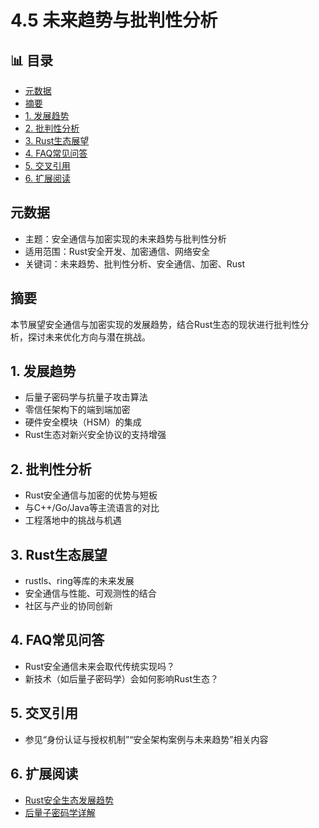 ﻿# 4.5 未来趋势与批判性分析


## 📊 目录

- [元数据](#元数据)
- [摘要](#摘要)
- [1. 发展趋势](#1-发展趋势)
- [2. 批判性分析](#2-批判性分析)
- [3. Rust生态展望](#3-rust生态展望)
- [4. FAQ常见问答](#4-faq常见问答)
- [5. 交叉引用](#5-交叉引用)
- [6. 扩展阅读](#6-扩展阅读)


## 元数据

- 主题：安全通信与加密实现的未来趋势与批判性分析
- 适用范围：Rust安全开发、加密通信、网络安全
- 关键词：未来趋势、批判性分析、安全通信、加密、Rust

## 摘要

本节展望安全通信与加密实现的发展趋势，结合Rust生态的现状进行批判性分析，探讨未来优化方向与潜在挑战。

## 1. 发展趋势

- 后量子密码学与抗量子攻击算法
- 零信任架构下的端到端加密
- 硬件安全模块（HSM）的集成
- Rust生态对新兴安全协议的支持增强

## 2. 批判性分析

- Rust安全通信与加密的优势与短板
- 与C++/Go/Java等主流语言的对比
- 工程落地中的挑战与机遇

## 3. Rust生态展望

- rustls、ring等库的未来发展
- 安全通信与性能、可观测性的结合
- 社区与产业的协同创新

## 4. FAQ常见问答

- Rust安全通信未来会取代传统实现吗？
- 新技术（如后量子密码学）会如何影响Rust生态？

## 5. 交叉引用

- 参见“身份认证与授权机制”“安全架构案例与未来趋势”相关内容

## 6. 扩展阅读

- [Rust安全生态发展趋势](https://github.com/rust-lang/awesome-rust#security)
- [后量子密码学详解](https://www.nist.gov/pqc)
